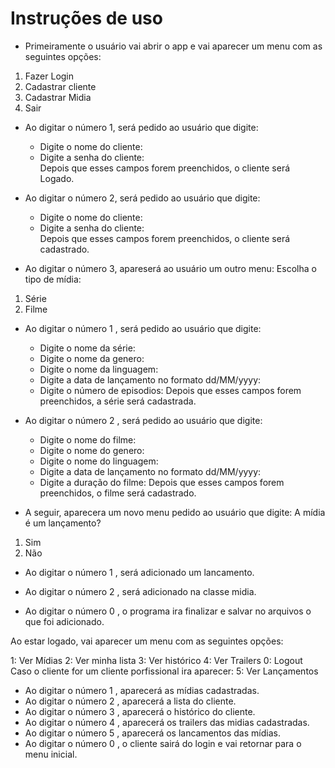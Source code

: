 # Instruções de uso

- Primeiramente o usuário vai abrir o app e vai aparecer um menu com as seguintes opções:
 1. Fazer Login
 2. Cadastrar cliente
 3. Cadastrar Midia
 0.  Sair


- Ao digitar o número 1, será pedido ao usuário que digite:
  * Digite o nome do cliente:
  * Digite a senha do cliente:  
Depois que esses campos forem preenchidos, o cliente será Logado.

- Ao digitar o número 2, será pedido ao usuário que digite:
  * Digite o nome do cliente:
  * Digite a senha do cliente:  
Depois que esses campos forem preenchidos, o cliente será cadastrado.

- Ao digitar o número 3, apareserá ao usuário um outro menu:
 Escolha o tipo de mídia:
 1. Série
 2. Filme
 
- Ao digitar o número 1 , será pedido ao usuário que digite:
  * Digite o nome da série:
  * Digite o nome da genero:
  * Digite o nome da linguagem:
  * Digite a data de lançamento no formato dd/MM/yyyy:
  * Digite o número de episodios:
Depois que esses campos forem preenchidos, a série será cadastrada.

- Ao digitar o número 2 , será pedido ao usuário que digite:
  * Digite o nome do filme:
  * Digite o nome do genero:
  * Digite o nome do linguagem:
  * Digite a data de lançamento no formato dd/MM/yyyy:
  * Digite a duração do filme:
Depois que esses campos forem preenchidos, o filme será cadastrado.

- A seguir, aparecera um novo menu pedido ao usuário que digite:
 A mídia é um lançamento?
 1. Sim
 2. Não
- Ao digitar o número 1 , será adicionado um lancamento.
  
- Ao digitar o número 2 , será adicionado na classe midia.

- Ao digitar o número 0 , o programa ira finalizar e salvar no arquivos o que foi adicionado.


Ao estar logado, vai aparecer um menu com as seguintes opções:

1: Ver Mídias
2: Ver minha lista
3: Ver histórico
4: Ver Trailers
0: Logout
Caso o cliente for um cliente porfissional ira aparecer:
5: Ver Lançamentos

- Ao digitar o número 1 , aparecerá as mídias cadastradas.
- Ao digitar o número 2 , aparecerá a lista do cliente.
- Ao digitar o número 3 , aparecerá o histórico do cliente.
- Ao digitar o número 4 , aparecerá os trailers das midias cadastradas.
- Ao digitar o número 5 , aparecerá os lancamentos das mídias.
- Ao digitar o número 0 , o cliente sairá do login e vai retornar para o menu inicial.



